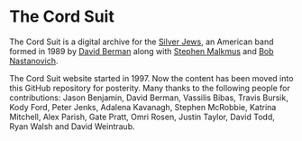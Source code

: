 The Cord Suit
=============

The Cord Suit is a digital archive for the [Silver Jews][1], an American band formed in 1989 by [David Berman][2] along with [Stephen Malkmus][3] and [Bob Nastanovich][4].

[1]: http://en.wikipedia.org/wiki/Silver_Jews
[2]: http://en.wikipedia.org/wiki/David_Berman_(musician)
[3]: http://en.wikipedia.org/wiki/Stephen_Malkmus
[4]: http://en.wikipedia.org/wiki/Bob_Nastanovich

The Cord Suit website started in 1997. Now the content has been moved into this GitHub repository for posterity. Many thanks to the following people for contributions: Jason Benjamin, David Berman, Vassilis Bibas, Travis Bursik, Kody Ford, Peter Jenks, Adalena Kavanagh, Stephen McRobbie, Katrina Mitchell, Alex Parish, Gate Pratt, Omri Rosen, Justin Taylor, David Todd, Ryan Walsh and David Weintraub.